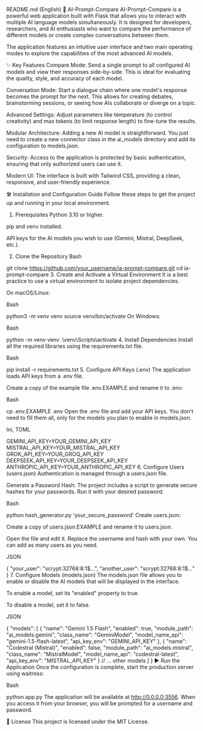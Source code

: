 README.md (English)
🚀 AI-Prompt-Compare
AI-Prompt-Compare is a powerful web application built with Flask that allows you to interact with multiple AI language models simultaneously. It is designed for developers, researchers, and AI enthusiasts who want to compare the performance of different models or create complex conversations between them.

The application features an intuitive user interface and two main operating modes to explore the capabilities of the most advanced AI models.

✨ Key Features
Compare Mode: Send a single prompt to all configured AI models and view their responses side-by-side. This is ideal for evaluating the quality, style, and accuracy of each model.

Conversation Mode: Start a dialogue chain where one model's response becomes the prompt for the next. This allows for creating debates, brainstorming sessions, or seeing how AIs collaborate or diverge on a topic.

Advanced Settings: Adjust parameters like temperature (to control creativity) and max tokens (to limit response length) to fine-tune the results.

Modular Architecture: Adding a new AI model is straightforward. You just need to create a new connector class in the ai_models directory and add its configuration to models.json.

Security: Access to the application is protected by basic authentication, ensuring that only authorized users can use it.

Modern UI: The interface is built with Tailwind CSS, providing a clean, responsive, and user-friendly experience.

🛠️ Installation and Configuration Guide
Follow these steps to get the project up and running in your local environment.

1. Prerequisites
Python 3.10 or higher.

pip and venv installed.

API keys for the AI models you wish to use (Gemini, Mistral, DeepSeek, etc.).

2. Clone the Repository
Bash

git clone https://github.com/your_username/ia-prompt-compare.git
cd ia-prompt-compare
3. Create and Activate a Virtual Environment
It is a best practice to use a virtual environment to isolate project dependencies.

On macOS/Linux:

Bash

python3 -m venv venv
source venv/bin/activate
On Windows:

Bash

python -m venv venv
.\venv\Scripts\activate
4. Install Dependencies
Install all the required libraries using the requirements.txt file.

Bash

pip install -r requirements.txt
5. Configure API Keys (.env)
The application loads API keys from a .env file.

Create a copy of the example file .env.EXAMPLE and rename it to .env:

Bash

cp .env.EXAMPLE .env
Open the .env file and add your API keys. You don't need to fill them all, only for the models you plan to enable in models.json.

Ini, TOML

GEMINI_API_KEY=YOUR_GEMINI_API_KEY
MISTRAL_API_KEY=YOUR_MISTRAL_API_KEY
GROK_API_KEY=YOUR_GROQ_API_KEY
DEEPSEEK_API_KEY=YOUR_DEEPSEEK_API_KEY
ANTHROPIC_API_KEY=YOUR_ANTHROPIC_API_KEY
6. Configure Users (users.json)
Authentication is managed through a users.json file.

Generate a Password Hash: The project includes a script to generate secure hashes for your passwords. Run it with your desired password:

Bash

python hash_generator.py 'your_secure_password'
Create users.json:

Create a copy of users.json.EXAMPLE and rename it to users.json.

Open the file and edit it. Replace the username and hash with your own. You can add as many users as you need.

JSON

{
  "your_user": "scrypt:32768:8:1$...",
  "another_user": "scrypt:32768:8:1$..."
}
7. Configure Models (models.json)
The models.json file allows you to enable or disable the AI models that will be displayed in the interface.

To enable a model, set its "enabled" property to true.

To disable a model, set it to false.

JSON

{
  "models": [
    {
      "name": "Gemini 1.5 Flash",
      "enabled": true,
      "module_path": "ai_models.gemini",
      "class_name": "GeminiModel",
      "model_name_api": "gemini-1.5-flash-latest",
      "api_key_env": "GEMINI_API_KEY"
    },
    {
      "name": "Codestral (Mistral)",
      "enabled": false,
      "module_path": "ai_models.mistral",
      "class_name": "MistralModel",
      "model_name_api": "codestral-latest",
      "api_key_env": "MISTRAL_API_KEY"
    }
    // ... other models
  ]
}
▶️ Run the Application
Once the configuration is complete, start the production server using waitress:

Bash

python app.py
The application will be available at http://0.0.0.0:3556. When you access it from your browser, you will be prompted for a username and password.

📄 License
This project is licensed under the MIT License.

